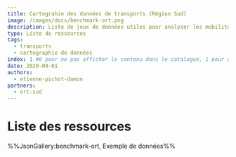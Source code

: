 ```yaml
---
title: Cartograhie des données de transports (Région Sud)
image: /images/docs/benchmark-ort.png
description: Liste de jeux de données utiles pour analyser les mobilités
type: Liste de ressources
tags:
  - transports
  - cartographie de données
index: 1 #0 pour ne pas afficher le contenu dans le catalogue, 1 pour qu'il s'affiche dans le catalogue
date: 2020-09-01
authors: 
  - etienne-pichot-damon
partners:
  - ort-sud
--- 
```


# Liste des ressources

%%JsonGallery:benchmark-ort, Exemple de données%%
